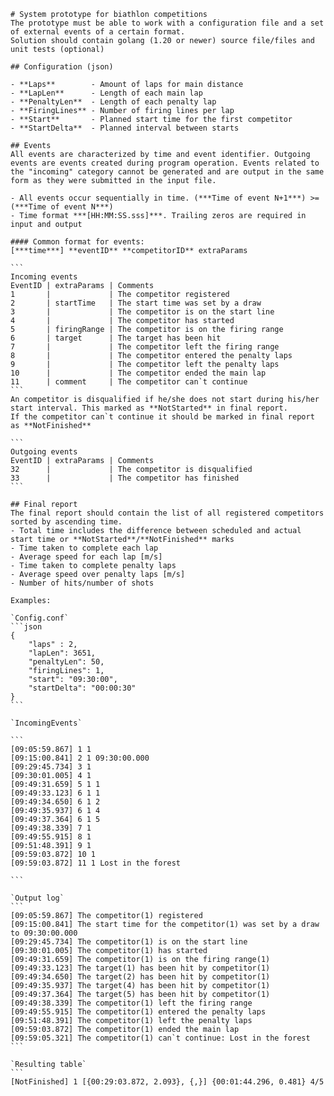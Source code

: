     # System prototype for biathlon competitions
    The prototype must be able to work with a configuration file and a set of external events of a certain format.
    Solution should contain golang (1.20 or newer) source file/files and unit tests (optional)

    ## Configuration (json)

    - **Laps**        - Amount of laps for main distance
    - **LapLen**      - Length of each main lap
    - **PenaltyLen**  - Length of each penalty lap
    - **FiringLines** - Number of firing lines per lap
    - **Start**       - Planned start time for the first competitor
    - **StartDelta**  - Planned interval between starts

    ## Events
    All events are characterized by time and event identifier. Outgoing events are events created during program operation. Events related to the "incoming" category cannot be generated and are output in the same form as they were submitted in the input file.

    - All events occur sequentially in time. (***Time of event N+1***) >= (***Time of event N***)
    - Time format ***[HH:MM:SS.sss]***. Trailing zeros are required in input and output

    #### Common format for events:
    [***time***] **eventID** **competitorID** extraParams

    ```
    Incoming events
    EventID | extraParams | Comments
    1       |             | The competitor registered
    2       | startTime   | The start time was set by a draw
    3       |             | The competitor is on the start line
    4       |             | The competitor has started
    5       | firingRange | The competitor is on the firing range
    6       | target      | The target has been hit
    7       |             | The competitor left the firing range
    8       |             | The competitor entered the penalty laps
    9       |             | The competitor left the penalty laps
    10      |             | The competitor ended the main lap
    11      | comment     | The competitor can`t continue
    ```
    An competitor is disqualified if he/she does not start during his/her start interval. This marked as **NotStarted** in final report.
    If the competitor can`t continue it should be marked in final report as **NotFinished**

    ```
    Outgoing events
    EventID | extraParams | Comments
    32      |             | The competitor is disqualified
    33      |             | The competitor has finished
    ```

    ## Final report
    The final report should contain the list of all registered competitors
    sorted by ascending time.
    - Total time includes the difference between scheduled and actual start time or **NotStarted**/**NotFinished** marks
    - Time taken to complete each lap
    - Average speed for each lap [m/s]
    - Time taken to complete penalty laps
    - Average speed over penalty laps [m/s]
    - Number of hits/number of shots

    Examples:

    `Config.conf`
    ```json
    {
        "laps" : 2,
        "lapLen": 3651,
        "penaltyLen": 50,
        "firingLines": 1,
        "start": "09:30:00",
        "startDelta": "00:00:30"
    }
    ```

    `IncomingEvents`

    ```
    [09:05:59.867] 1 1
    [09:15:00.841] 2 1 09:30:00.000
    [09:29:45.734] 3 1
    [09:30:01.005] 4 1
    [09:49:31.659] 5 1 1
    [09:49:33.123] 6 1 1
    [09:49:34.650] 6 1 2
    [09:49:35.937] 6 1 4
    [09:49:37.364] 6 1 5
    [09:49:38.339] 7 1
    [09:49:55.915] 8 1
    [09:51:48.391] 9 1
    [09:59:03.872] 10 1
    [09:59:03.872] 11 1 Lost in the forest

    ```

    `Output log`
    ```
    [09:05:59.867] The competitor(1) registered
    [09:15:00.841] The start time for the competitor(1) was set by a draw to 09:30:00.000
    [09:29:45.734] The competitor(1) is on the start line
    [09:30:01.005] The competitor(1) has started
    [09:49:31.659] The competitor(1) is on the firing range(1)
    [09:49:33.123] The target(1) has been hit by competitor(1)
    [09:49:34.650] The target(2) has been hit by competitor(1)
    [09:49:35.937] The target(4) has been hit by competitor(1)
    [09:49:37.364] The target(5) has been hit by competitor(1)
    [09:49:38.339] The competitor(1) left the firing range
    [09:49:55.915] The competitor(1) entered the penalty laps
    [09:51:48.391] The competitor(1) left the penalty laps
    [09:59:03.872] The competitor(1) ended the main lap
    [09:59:05.321] The competitor(1) can`t continue: Lost in the forest
    ```

    `Resulting table`
    ```
    [NotFinished] 1 [{00:29:03.872, 2.093}, {,}] {00:01:44.296, 0.481} 4/5